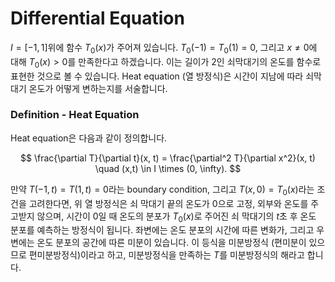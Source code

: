 # Differential Equation
$I = [-1, 1]$위에 함수 $T_0(x)$가 주어져 있습니다.
$T_0(-1) = T_0(1) = 0$, 그리고 $x \ne 0$에 대해 $T_0(x) > 0$를 만족한다고 하겠습니다.
이는 길이가 $2$인 쇠막대기의 온도를 함수로 표현한 것으로 볼 수 있습니다.
Heat equation (열 방정식)은 시간이 지남에 따라 쇠막대기 온도가 어떻게 변하는지를 서술합니다.

### Definition - Heat Equation
Heat equation은 다음과 같이 정의합니다.

$$
    \frac{\partial T}{\partial t}(x, t) = \frac{\partial^2 T}{\partial x^2}(x, t) \quad (x,t) \in I \times (0, \infty).
$$


만약 $T(-1,t) = T(1, t) = 0$라는 boundary condition, 그리고 $T(x, 0) = T_0(x)$라는 조건을 고려한다면,
위 열 방정식은 쇠 막대기 끝의 온도가 $0$으로 고정, 외부와 온도를 주고받지 않으며, 시간이 $0$일 때 온도의 분포가 $T_0(x)$로 주어진 쇠 막대기의 $t$초 후 온도 분포를 예측하는 방정식이 됩니다.
좌변에는 온도 분포의 시간에 따른 변화가, 그리고 우변에는 온도 분포의 공간에 따른 미분이 있습니다.
이 등식을 미분방정식 (편미분이 있으므로 편미분방정식)이라고 하고, 미분방정식을 만족하는 $T$를 미분방정식의 해라고 합니다.